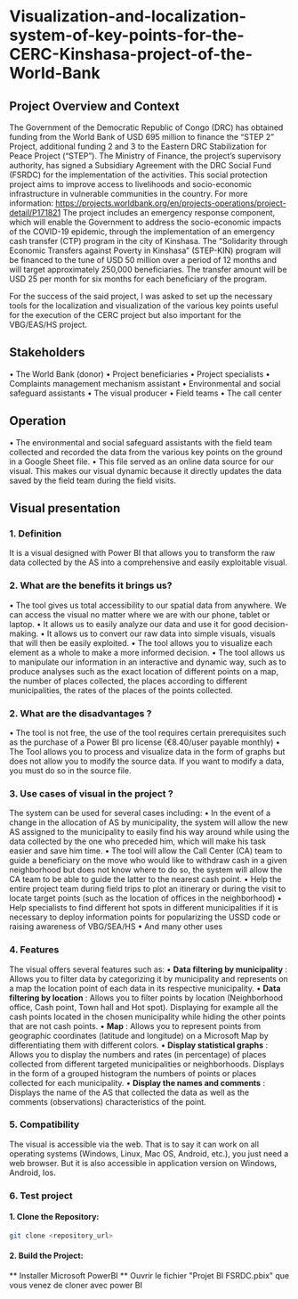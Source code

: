 # Visualization-and-localization-system-of-key-points-for-the-CERC-Kinshasa-project-of-the-World-Bank
## Project Overview and Context
The Government of the Democratic Republic of Congo (DRC) has obtained funding from the
World Bank of USD 695 million to finance the “STEP 2” Project,
additional funding 2 and 3 to the Eastern DRC Stabilization for Peace Project (“STEP”). The
Ministry of Finance, the project’s supervisory authority, has signed a Subsidiary Agreement with the DRC Social Fund (FSRDC) for the implementation of the activities.
This social protection project aims to improve access to livelihoods and socio-economic
infrastructure in vulnerable communities in the country. For more information: https://projects.worldbank.org/en/projects-operations/project-detail/P171821
The project includes an emergency response component, which will enable the Government to address the socio-economic impacts of the COVID-19 epidemic, through the implementation of an emergency cash transfer (CTP) program in the city of Kinshasa. The “Solidarity through Economic Transfers against Poverty in Kinshasa” (STEP-KIN) program will be financed to the tune of USD 50 million over a period of 12 months and will target approximately 250,000 beneficiaries. The transfer amount will be USD 25 per month for six months for each beneficiary of the program.

For the success of the said project, I was asked to set up the necessary tools for the localization and visualization of the various key points useful for the execution of the CERC project but also important for the VBG/EAS/HS project.

## Stakeholders
• The World Bank (donor)
• Project beneficiaries
• Project specialists
• Complaints management mechanism assistant
• Environmental and social safeguard assistants
• The visual producer
• Field teams
• The call center

## Operation
• The environmental and social safeguard assistants with the field team collected and recorded the data from the various key points on the ground in a Google Sheet file.
• This file served as an online data source for our visual. This makes our visual dynamic because it directly updates the data saved by the field team during the field visits.



## Visual presentation

### 1. Definition
It is a visual designed with Power BI that allows you to transform the raw data collected by the AS into a comprehensive and easily exploitable visual.

### 2. What are the benefits it brings us?
• The tool gives us total accessibility to our spatial data from anywhere. We can access the visual no matter where we are with our phone, tablet or laptop.
• It allows us to easily analyze our data and use it for good decision-making.
• It allows us to convert our raw data into simple visuals, visuals that will then be easily exploited.
• The tool allows you to visualize each element as a whole to make a more informed decision.
• The tool allows us to manipulate our information in an interactive and dynamic way, such as to produce analyses such as the exact location of different points on a map, the number of places collected, the places according to different municipalities, the rates of the places of the points collected.

### 2. What are the disadvantages ?
• The tool is not free, the use of the tool requires certain prerequisites such as the purchase of a Power BI pro license (€8.40/user payable monthly)
• The Tool allows you to process and visualize data in the form of graphs but does not allow you to modify the source data. If you want to modify a data, you must do so in the source file.

### 3. Use cases of visual in the project ?
The system can be used for several cases including:
• In the event of a change in the allocation of AS by municipality, the system will allow the new AS
assigned to the municipality to easily find his way around while using the data collected by the one
who preceded him, which will make his task easier and save him time.
• The tool will allow the Call Center (CA) team to guide a beneficiary on the move who
would like to withdraw cash in a given neighborhood but does not know where to do so, the system will allow
the CA team to be able to guide the latter to the nearest cash point.
• Help the entire project team during field trips to plot an itinerary or during the visit
to locate target points (such as the location of offices in the neighborhood)
• Help specialists to find different hot spots in different municipalities if it is necessary to deploy
information points for popularizing the USSD code or raising awareness of VBG/SEA/HS
• And many other uses

### 4. Features
The visual offers several features such as:
• **Data filtering by municipality** : Allows you to filter data by categorizing it by municipality and represents on a map the location point of each data in its respective municipality.
• **Data filtering by location** : Allows you to filter points by location
(Neighborhood office, Cash point, Town hall and Hot spot). Displaying for example all the cash points located in the chosen municipality while hiding the other points that are not cash points.
• **Map** : Allows you to represent points from geographic coordinates (latitude and longitude) on a Microsoft Map by differentiating them with different colors.
• **Display statistical graphs** : Allows you to display the numbers and rates (in percentage) of places collected from different targeted municipalities or neighborhoods. Displays in the form of a grouped histogram the numbers of points or places collected for each municipality.
• **Display the names and comments** : Displays the name of the AS that collected the data as well as the comments (observations) characteristics of the point.

### 5. Compatibility
The visual is accessible via the web. That is to say it can work on all operating systems (Windows, Linux, Mac OS, Android, etc.), you just need a web browser.
But it is also accessible in application version on Windows, Android, Ios.

### 6. Test project

#### 1. Clone the Repository: 
```bash 
git clone <repository_url>
```
#### 2. Build the Project:
** Installer Microsoft PowerBI
** Ouvrir le fichier "Projet BI FSRDC.pbix" que vous venez de cloner avec power BI
